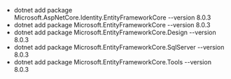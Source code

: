 - dotnet add package Microsoft.AspNetCore.Identity.EntityFrameworkCore --version 8.0.3
- dotnet add package Microsoft.EntityFrameworkCore --version 8.0.3
- dotnet add package Microsoft.EntityFrameworkCore.Design --version 8.0.3
- dotnet add package Microsoft.EntityFrameworkCore.SqlServer --version 8.0.3
- dotnet add package Microsoft.EntityFrameworkCore.Tools --version 8.0.3